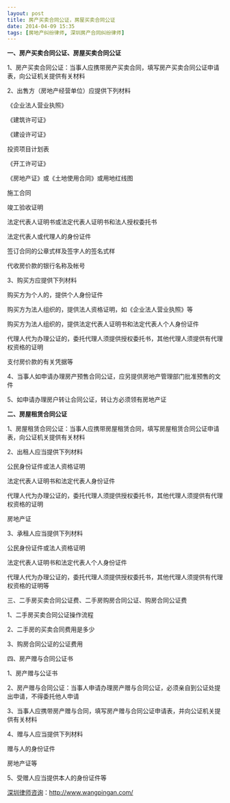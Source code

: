 ```yaml
---
layout: post
title: 房产买卖合同公证，房屋买卖合同公证
date: 2014-04-09 15:35
tags: [房地产纠纷律师, 深圳房产合同纠纷律师]
---
```

<strong>一、房产买卖合同公证、房屋买卖合同公证</strong>

1、房产买卖合同公证：当事人应携带房产买卖合同，填写房产买卖合同公证申请表，向公证机关提供有关材料

2、出售方（房地产经营单位）应提供下列材料

《企业法人营业执照》

《建筑许可证》

《建设许可证》

投资项目计划表

《开工许可证》

《房地产证》或《土地使用合同》或用地红线图

施工合同

竣工验收证明

法定代表人证明书或法定代表人证明书和法人授权委托书

法定代表人或代理人的身份证件

签订合同的公章式样及签字人的签名式样

代收房价款的银行名称及帐号

3、购买方应提供下列材料

购买方为个人的，提供个人身份证件

购买方为法人组织的，提供法人资格证明，如《企业法人营业执照》等

购买方为法人组织的，提供法定代表人证明书和法定代表人个人身份证件

代理人代为办理公证的，委托代理人须提供授权委托书，其他代理人须提供有代理权资格的证明

支付房价款的有关凭据等

4、当事人如申请办理房产预售合同公证，应另提供房地产管理部门批准预售的文件

5、如申请办理房户转让合同公证，转让方必须领有房地产证

<strong>二、房屋租赁合同公证</strong>

1、房屋租赁合同公证：当事人应携带房屋租赁合同，填写房屋租赁合同公证申请表，向公证机关提供有关材料

2、出租人应当提供下列材料

公民身份证件或法人资格证明

法定代表人证明书和法定代表人身份证件

代理人代为办理公证的，委托代理人须提供授权委托书，其他代理人须提供有代理权资格的证明

房地产证

3、承租人应当提供下列材料

公民身份证件或法人资格证明

法定代表人证明书和法定代表人个人身份证件

代理人代为办理公证的，委托代理人须提供授权委托书，其他代理人须提供有代理权资格的证明等

三、二手房买卖合同公证费、二手房购房合同公证、购房合同公证费

1、二手房买卖合同公证操作流程

2、二手房的买卖合同费用是多少

3、购房合同公证的公证费用

四、房产赠与合同公证书

1、房产赠与公证书

2、房产赠与合同公证：当事人申请办理房产赠与合同公证，必须亲自到公证处提出申请，不得委托他人申请

3、当事人应携带房产赠与合同，填写房产赠与合同公证申请表，并向公证机关提供有关材料

4、赠与人应当提供下列材料

赠与人的身份证件

房地产证等

5、受赠人应当提供本人的身份证件等

<a href="http://www.wangpingan.com/">深圳律师咨询</a>：<a href="http://www.wangpingan.com/">http://www.wangpingan.com/</a>


